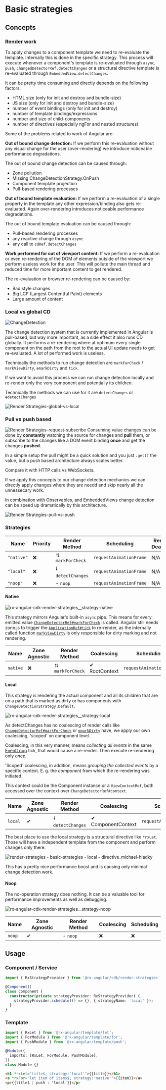 # Basic strategies

## Concepts

### Render work

To apply changes to a component template we need to re-evaluate the template. Internally this is done in the specific strategy.
This process will execute whenever a component's template is re-evaluated through `async`, `push`, `ChangedDetectorRef.detectChanges` or a structural directive template is re-evaluated through `EmbeddedView.detectChanges`.

It can be pretty time consuming and directly depends on the following factors:

- HTML size (only for init and destroy and bundle-size)
- JS size (only for init and destroy and bundle-size)
- number of event bindings (only for init and destroy)
- number of template bindings/expressions
- number and size of child-components
- number of directives (especially ngFor and nested structures)

Some of the problems related to work of Angular are:

**Out of bound change detection:**
If we perform this re-evaluation without any visual change for the user (over-rendering) we introduce noticeable performance degradations.

The out of bound change detection can be caused through:

- Zone pollution
- Missing ChangeDetectionStrategy.OnPush
- Component template projection
- Pull-based rendering processes

**Out of bound template evaluation:**
If we perform a re-evaluation of a single property in the template any other expression/binding also gets re-evaluated.
Again over-rendering introduces noticeable performance degradations.

The out of bound template evaluation can be caused through:

- Pull-based rendering processes
- any reactive change through `async`
- any call to `cdRef.detectChanges`

**Work performed for out of viewport content:**
If we perform a re-evaluation or even re-rendering of the DOM of elements outside of the viewport we perform useless work for the user.
This will pollute the main thread and reduced time for more important content to get rendered.

The re-evaluation or browser re-rendering can be caused by:

- Bad style changes
- Big LCP (Largest Contentful Paint) elements
- Large amount of content

### Local vs global CD

![ChangeDetection](https://user-images.githubusercontent.com/10064416/143149592-9a55eafc-3b44-412c-a146-acb777a2e777.png)

The change detection system that is currently implemented in Angular is pull-based, but way more important, as a side effect it also runs CD globally.
It performs a re-rendering where at optimum every single component on the path from the root to the actual UI update needs to get re-evaluated.
A lot of performed work is useless.

Technically the methods to run change detection are `markForCheck` / `markViewDirty`, `ɵmarkDirty` and `tick`.

If we want to avoid this process we can run change detection locally and re-render only the very component and potentially its children.

Technically the methods we can use for it are `detectChanges` or `ɵdetectChanges`

![Render Strategies-global-vs-local](https://user-images.githubusercontent.com/10064416/143150010-fa01316a-acd9-4906-ab81-25a29336cf57.png)

### Pull vs push based

![Render Strategies-request-subscribe](https://user-images.githubusercontent.com/10064416/143153116-782bec55-0353-4254-8fe5-5a16691ac320.png)
Consuming value changes can be done by **constantly** watching the source for changes and **pull** them,
or subscribe to the changes like a DOM event binding **once** and get the changes **pushed**.

In a simple setup the pull might be a quick solution and you just `.get()` the value, but a push based architecture always scales better.

Compare it with HTTP calls vs WebSockets.

If we apply this concepts to our change detection mechanics we can directly apply changes where they are needd and skip nearly all the unnessecary work.

In combination with Observables, and EmbeddedViews change detection can be speed up dramatically by this architecture.

![Render Strategies-pull-vs-push](https://user-images.githubusercontent.com/10064416/143150014-e83347e4-188c-447d-8d61-2fc3014f5abb.png)

### Strategies

| Name       | Priority | Render Method     | Scheduling              | Render Deadline |
| ---------- | -------- | ----------------- | ----------------------- | --------------- |
| `"native"` | ❌       | ⮁ `markForCheck`  | `requestAnimationFrame` | N/A             |
| `"local"`  | ❌       | 🠗 `detectChanges` | `requestAnimationFrame` | N/A             |
| `"noop"`   | ❌       | - `noop`          | `requestAnimationFrame` | N/A             |

#### Native

![rx-angular-cdk-render-strategies__strategy-native](https://user-images.githubusercontent.com/10064416/116009720-78720c00-a61b-11eb-9702-82361d782a46.png)

This strategy mirrors Angular's built-in `async` pipe.
This means for every emitted value [`ChangeDetectorRef#markForCheck`](https://github.com/angular/angular/blob/930eeaf177a4c277f437f42314605ff8dc56fc82/packages/core/src/render3/view_ref.ts#L128) is called.
Angular still needs zone.js to trigger the [`ApplicationRef#tick`](https://github.com/angular/angular/blob/7d8dce11c0726cdba999fc59a83295d19e5e92e6/packages/core/src/application_ref.ts#L719) to re-render,
as the internally called function [`markViewDirty`](https://github.com/angular/angular/blob/930eeaf177a4c277f437f42314605ff8dc56fc82/packages/core/src/render3/instructions/shared.ts#L1837) is only responsible for dirty marking and not rendering.

| Name     | Zone Agnostic | Render Method    | Coalescing    | Scheduling              |
| -------- | ------------- | ---------------- | ------------- | ----------------------- |
| `native` | ❌            | ⮁ `markForCheck` | ✔ RootContext | `requestAnimationFrame` |

#### Local

This strategy is rendering the actual component and all its children that are on a path
that is marked as dirty or has components with `ChangeDetectionStrategy.Default`.

![rx-angular-cdk-render-strategies__strategy-local](https://user-images.githubusercontent.com/10064416/116009674-52e50280-a61b-11eb-9971-07f8117ec399.png)

As detectChanges has no coalescing of render calls
like [`ChangeDetectorRef#markForCheck`](https://github.com/angular/angular/blob/930eeaf177a4c277f437f42314605ff8dc56fc82/packages/core/src/render3/view_ref.ts#L128) or [`ɵmarkDirty`](https://github.com/angular/angular/blob/930eeaf177a4c277f437f42314605ff8dc56fc82/packages/core/src/render3/instructions/change_detection.ts#L36) have, we apply our own coalescing, 'scoped' on component level.

Coalescing, in this very manner, means _collecting all events_ in the same
[EventLoop](https://developer.mozilla.org/de/docs/Web/JavaScript/EventLoop) tick, that would cause a re-render. Then execute re-rendering only _once_.

'Scoped' coalescing, in addition, means _grouping the collected events_ by a specific context.
E. g. the _component_ from which the re-rendering was initiated.

This context could be the Component instance or a `ViewContextRef`,
both accessed over the context over `ChangeDetectorRef#context`.

| Name    | Zone Agnostic | Render Method     | Coalescing         | Scheduling              |
| ------- | ------------- | ----------------- | ------------------ | ----------------------- |
| `local` | ✔             | 🠗 `detectChanges` | ✔ ComponentContext | `requestAnimationFrame` |

The best place to use the local strategy is a structural directive like `*rxLet`. Those will have a independent template from the component and perform changes only there.

![render-strategies - basic-strategies - local - directive_michael-hladky](https://user-images.githubusercontent.com/10064416/145226924-d5b46406-10b6-4e4b-ae46-ae0347309261.png)

This has a pretty nice performance boost and is causing only minimal change detection work.

#### Noop

The no-operation strategy does nothing. It can be a valuable tool for performance improvements as well as debugging.

![rx-angular-cdk-render-strategies__strategy-noop](https://user-images.githubusercontent.com/10064416/116009707-6d1ee080-a61b-11eb-83e8-5df2e8081b7a.png)

| Name   | Zone Agnostic | Render Method | Coalescing | Scheduling |
| ------ | ------------- | ------------- | ---------- | ---------- |
| `noop` | ✔             | - `noop`      | ❌         | ❌         |

## Usage

### Component / Service

```ts
import { RxStrategyProvider } from '@rx-angular/cdk/render-strategies';

@Component()
class Component {
  constructor(private strategyProvider: RxStrategyProvider) {
    strategyProvider.schedule(() => {}, { strategyName: 'local' });
  }
}
```

### Template

```ts
import { RxLet } from '@rx-angular/template/let';
import { ForModule } from '@rx-angular/template/for';
import { PushModule } from '@rx-angular/template/push';

@Module({
  imports: [RxLet, ForModule, PushModule],
})
class Module {}
```

```html
<h1 *rxLet="title$; strategy:'local'">{{title}}</h1>
<a *rxFor="let item of items$; strategy:'native'">{{item}}</a>
<p>{{title$ | push : 'local'}}</p>
```
